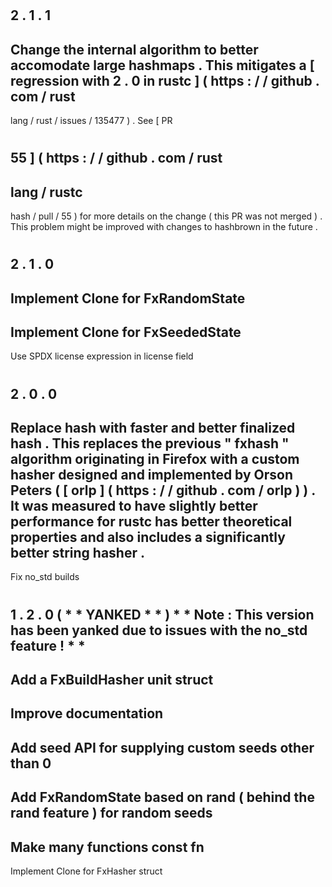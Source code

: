 #
2
.
1
.
1
-
Change
the
internal
algorithm
to
better
accomodate
large
hashmaps
.
This
mitigates
a
[
regression
with
2
.
0
in
rustc
]
(
https
:
/
/
github
.
com
/
rust
-
lang
/
rust
/
issues
/
135477
)
.
See
[
PR
#
55
]
(
https
:
/
/
github
.
com
/
rust
-
lang
/
rustc
-
hash
/
pull
/
55
)
for
more
details
on
the
change
(
this
PR
was
not
merged
)
.
This
problem
might
be
improved
with
changes
to
hashbrown
in
the
future
.
#
#
2
.
1
.
0
-
Implement
Clone
for
FxRandomState
-
Implement
Clone
for
FxSeededState
-
Use
SPDX
license
expression
in
license
field
#
#
2
.
0
.
0
-
Replace
hash
with
faster
and
better
finalized
hash
.
This
replaces
the
previous
"
fxhash
"
algorithm
originating
in
Firefox
with
a
custom
hasher
designed
and
implemented
by
Orson
Peters
(
[
orlp
]
(
https
:
/
/
github
.
com
/
orlp
)
)
.
It
was
measured
to
have
slightly
better
performance
for
rustc
has
better
theoretical
properties
and
also
includes
a
significantly
better
string
hasher
.
-
Fix
no_std
builds
#
#
1
.
2
.
0
(
*
*
YANKED
*
*
)
*
*
Note
:
This
version
has
been
yanked
due
to
issues
with
the
no_std
feature
!
*
*
-
Add
a
FxBuildHasher
unit
struct
-
Improve
documentation
-
Add
seed
API
for
supplying
custom
seeds
other
than
0
-
Add
FxRandomState
based
on
rand
(
behind
the
rand
feature
)
for
random
seeds
-
Make
many
functions
const
fn
-
Implement
Clone
for
FxHasher
struct
